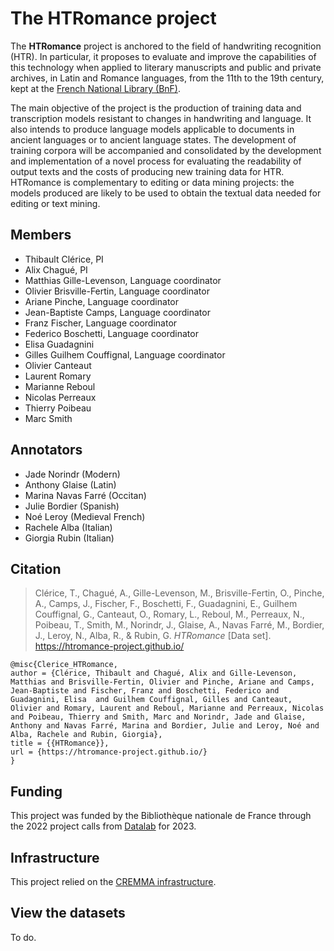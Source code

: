 # The HTRomance project

The **HTRomance** project is anchored to the field of handwriting recognition (HTR). In particular, it proposes to evaluate and improve the capabilities of this technology when applied to literary manuscripts and public and private archives, in Latin and Romance languages, from the 11th to the 19th century, kept at the [French National Library (BnF)](https://www.bnf.fr/). 

The main objective of the project is the production of training data and transcription models resistant to changes in handwriting and language. It also intends to produce language models applicable to documents in ancient languages or to ancient language states. The development of training corpora will be accompanied and consolidated by the development and implementation of a novel process for evaluating the readability of output texts and the costs of producing new training data for HTR. HTRomance is complementary to editing or data mining projects: the models produced are likely to be used to obtain the textual data needed for editing or text mining.

## Members

- Thibault Clérice, PI
- Alix Chagué, PI
- Matthias Gille-Levenson, Language coordinator
- Olivier Brisville-Fertin, Language coordinator
- Ariane Pinche, Language coordinator
- Jean-Baptiste Camps, Language coordinator
- Franz Fischer, Language coordinator
- Federico Boschetti, Language coordinator
- Elisa Guadagnini
- Gilles Guilhem Couffignal, Language coordinator
- Olivier Canteaut
- Laurent Romary
- Marianne Reboul
- Nicolas Perreaux
- Thierry Poibeau
- Marc Smith

## Annotators

- Jade Norindr (Modern)
- Anthony Glaise (Latin)
- Marina Navas Farré (Occitan)
- Julie Bordier (Spanish)
- Noé Leroy (Medieval French)
- Rachele Alba (Italian)
- Giorgia Rubin (Italian)

## Citation

> Clérice, T., Chagué, A., Gille-Levenson, M., Brisville-Fertin, O., Pinche, A., Camps, J., Fischer, F., Boschetti, F., Guadagnini, E., Guilhem Couffignal, G., Canteaut, O., Romary, L., Reboul, M., Perreaux, N., Poibeau, T., Smith, M., Norindr, J., Glaise, A., Navas Farré, M., Bordier, J., Leroy, N., Alba, R., & Rubin, G. *HTRomance* [Data set]. https://htromance-project.github.io/
```
@misc{Clerice_HTRomance,
author = {Clérice, Thibault and Chagué, Alix and Gille-Levenson, Matthias and Brisville-Fertin, Olivier and Pinche, Ariane and Camps, Jean-Baptiste and Fischer, Franz and Boschetti, Federico and Guadagnini, Elisa  and Guilhem Couffignal, Gilles and Canteaut, Olivier and Romary, Laurent and Reboul, Marianne and Perreaux, Nicolas and Poibeau, Thierry and Smith, Marc and Norindr, Jade and Glaise, Anthony and Navas Farré, Marina and Bordier, Julie and Leroy, Noé and Alba, Rachele and Rubin, Giorgia},
title = {{HTRomance}},
url = {https://htromance-project.github.io/}
}
```

## Funding

This project was funded by the Bibliothèque nationale de France through the 2022 project calls from [Datalab](https://www.bnf.fr/fr/bnf-datalab) for 2023.

## Infrastructure

This project relied on the [CREMMA infrastructure](https://www.dim-map.fr/projets-soutenus/cremma/).

## View the datasets

To do.

